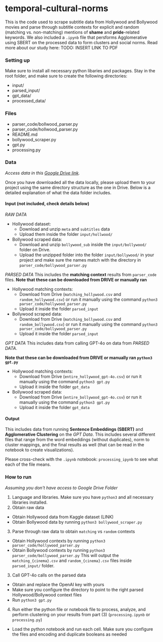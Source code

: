 # temporal-cultural-norms
This is the code used to scrape subtitle data from Hollywood and Bollywood movies and parse through subtitle contexts for explicit and random (matching vs. non-matching) mentions of **shame** and **pride**-related keywords. We also included a `.ipynb` file that persforms Agglomerative using SBERT on the processed data to form clusters and social norms.
Read more about our study here: TODO: INSERT LINK TO PDF

### Setting up
Make sure to install all necessary python libaries and packages.
Stay in the root folder, and make sure to create the following directories:
- input/
- parsed_input/
- gpt_data/
- processed_data/

### Files
- parser_code/bollwood_parser.py
- parser_code/hollwood_parser.py
- README.md
- bollywood_scraper.py
- gpt.py
- processing.py

### Data
*Access data in this [Google Drive link](https://drive.google.com/drive/folders/1XzEAzx93VEOT8FtzhzEzXwCEQihiwLVc?ths=true).*


Once you have downloaded all the data locally, please upload them to your project using the same directory structure as the one in Drive.
Below is a detailed explanation of what the data folder includes.

#### Input (not included, check details below)
*RAW DATA*
- Hollywood dataset:
    - Download and unzip `meta` and `subtitles` data 
    - Upload them inside the folder `input/hollwood/`
- Bollywood scraped data:
    - Download and unzip `bollywood_sub` inside the `input/bollywood/` folder on Drive.
    - Upload the unzipped folder into the folder `input/bollywood/` in your project and make sure the names match with the directory in `parser_code/bollywood_parser.py`

*PARSED DATA*
This includes the **matching context** results from `parser_code` files.
**Note that these can be downloaded from DRIVE or manually ran**
- Hollywood matching contexts:
    - Download from Drive (`matching_hollywood.csv` and `random_hollywood.csv`) or run it manually using the command  `python3 parser_code/hollywood_parser.py`
    - Upload it inside the folder `parsed_input`
- Bollywood scraped data:
    - Download from Drive (`matching_bollywood.csv` and `random_bollywood.csv`) or run it manually using the command  `python3 parser_code/bollywood_parser.py`
    - Upload it inside the folder `parsed_input`

*GPT DATA*
This includes data from calling GPT-4o on data from *PARSED DATA*.

**Note that these can be downloaded from DRIVE or manually ran `python3 gpt.py`**
- Hollywood matching contexts:
    - Download from Drive (`entire_hollywood_gpt-4o.csv`) or run it manually using the command  `python3 gpt.py`
    - Upload it inside the folder `gpt_data`
- Bollywood scraped data:
    - Download from Drive (`entire_bollywood_gpt-4o.csv`) or run it manually using the command  `python3 gpt.py`
    - Upload it inside the folder `gpt_data`

#### Output
This includes data from running **Sentence Embeddings (SBERT)** and **Agglomerative Clustering** on the *GPT Data*.
This includes several different files that range from the word embeddings (without duplicates), norm to cluster mappings, and the final results as well (that can be read in the notebook to create visualizations).

Please cross-check with the `.ipynb` notebook: `processing_ipynb` to see what each of the file means. 

### How to run
*Assuming you don't have access to Google Drive Folder*
1. Language and libraries. Make sure you have `python3` and all necessary libraries installed.
2. Obtain raw data
* Obtain Hollywood data from Kaggle dataset (LINK)
* Obtain Bollywood data by running `python3 bollywood_scraper.py`
3. Parse through raw data to obtain `matching` vs `random` contexts
* Obtain Hollywood contexts by running `python3 parser_code/hollywood_parser.py`
* Obtain Bollywood contexts by running `python3 parser_code/bollywood_parser.py`
This will output the `matching_{cinema}.csv` and `random_{cinema}.csv` files inside `parsed_input/` folder.
3. Call GPT-4o calls on the parsed data
* Obtain and replace the OpenAI key with yours
* Make sure you configure the directory to point to the right parsed Hollywood/Bollywood context files
* Run `python3 gpt.py`
4. Run either the python file or notebook file to process, analyze, and perform clustering on your results from part (3) (`processing.ipynb` or `processing.py`)
* Load the python notebook and run each cell. Make sure you configure the files and encoding and duplicate booleans as needed

